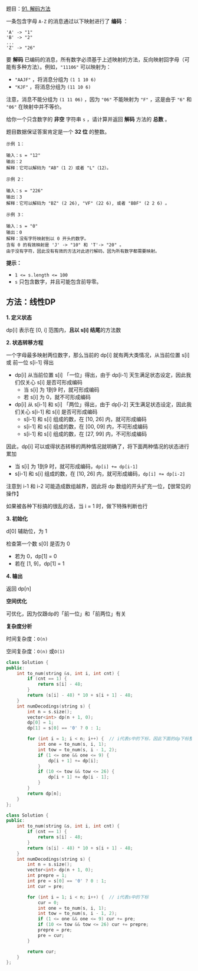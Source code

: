 题目：[91. 解码方法](https://leetcode-cn.com/problems/decode-ways/)

一条包含字母 `A-Z` 的消息通过以下映射进行了 **编码** ：

```
'A' -> "1"
'B' -> "2"
...
'Z' -> "26"
```

要 **解码** 已编码的消息，所有数字必须基于上述映射的方法，反向映射回字母（可能有多种方法）。例如，`"11106"` 可以映射为：

- `"AAJF"` ，将消息分组为 `(1 1 10 6)`
- `"KJF"` ，将消息分组为 `(11 10 6)`

注意，消息不能分组为 `(1 11 06)` ，因为 `"06"` 不能映射为 `"F"` ，这是由于 `"6"` 和 `"06"` 在映射中并不等价。

给你一个只含数字的 **非空** 字符串 `s` ，请计算并返回 **解码** 方法的 **总数** 。

题目数据保证答案肯定是一个 **32 位** 的整数。

```
示例 1：

输入：s = "12"
输出：2
解释：它可以解码为 "AB"（1 2）或者 "L"（12）。

示例 2：

输入：s = "226"
输出：3
解释：它可以解码为 "BZ" (2 26), "VF" (22 6), 或者 "BBF" (2 2 6) 。

示例 3：

输入：s = "0"
输出：0
解释：没有字符映射到以 0 开头的数字。
含有 0 的有效映射是 'J' -> "10" 和 'T'-> "20" 。
由于没有字符，因此没有有效的方法对此进行解码，因为所有数字都需要映射。
```

**提示：**

- `1 <= s.length <= 100`
- `s` 只包含数字，并且可能包含前导零。

## 方法：线性DP

**1. 定义状态**

dp[i] 表示在 [0, i] 范围内，**且以 s[i] 结尾**的方法数

**2. 状态转移方程**

一个字母最多映射两位数字，那么当前的 dp[i] 就有两大类情况，从当前位置 s[i] 或 前一位 s[i-1] 得出

- dp[i] 从当前位置 s[i] 「一位」得出，由于 dp[i-1] 天生满足状态设定，因此我们仅关心 s[i] 是否可形成编码
  - 当 s[i] 为 1到9 时，就可形成编码
  - 若 s[i] 为 0，就不可形成编码
- dp[i] 从 s[i-1] 和 s[i] 「两位」得出，由于 dp[i-2] 天生满足状态设定，因此我们关心 s[i-1] 和 s[i] 是否可形成编码
  - s[i-1] 和 s[i] 组成的数，在 [10, 26] 内，就可形成编码
  - s[i-1] 和 s[i] 组成的数，在 [00, 09] 内，不可形成编码
  - s[i-1] 和 s[i] 组成的数，在 [27, 99] 内，不可形成编码

因此，dp[i] 可以或得状态转移的两种情况就明确了，将下面两种情况的状态进行累加

- 当 s[i] 为 1到9 时，就可形成编码，`dp[i] += dp[i-1]`
- s[i-1] 和 s[i] 组成的数，在 [10, 26] 内，就可形成编码，`dp[i] += dp[i-2]`

注意到 i-1 和  i-2 可能造成数组越界，因此将 dp 数组的开头扩充一位，【很常见的操作】

如果被各种下标搞的很乱的话，当 i = 1 时，做下特殊判断也行

**3. 初始化**

d[0] 辅助位，为 1

检查第一个数 s[0] 是否为 0

- 若为 0，dp[1] = 0
- 若在 [1, 9]，dp[1] = 1

**4. 输出**

返回 dp[n]

**空间优化**

可优化，因为仅跟dp的「前一位」和「前两位」有关

**复杂度分析**

时间复杂度：`O(n)`

空间复杂度：`O(n)` 或`O(1)`

```c++
class Solution {
public:
    int to_num(string &s, int i, int cnt) {
        if (cnt == 1) {
            return s[i] - 48;
        }
        return (s[i] - 48) * 10 + s[i + 1] - 48;
    }
    int numDecodings(string s) {
        int n = s.size();
        vector<int> dp(n + 1, 0);
        dp[0] = 1;
        dp[1] = s[0] == '0' ? 0 : 1;

        for (int i = 1; i < n; i++) {  // i代表s中的下标，因此下面的dp下标整体加1
            int one = to_num(s, i, 1);
            int tow = to_num(s, i - 1, 2);
            if (1 <= one && one <= 9) {
                dp[i + 1] += dp[i];
            }
            if (10 <= tow && tow <= 26) {
                dp[i + 1] += dp[i - 1];
            }
        }
        return dp[n];
    }
};
```



```c++
class Solution {
public:
    int to_num(string &s, int i, int cnt) {
        if (cnt == 1) {
            return s[i] - 48;
        }
        return (s[i] - 48) * 10 + s[i + 1] - 48;
    }
    int numDecodings(string s) {
        int n = s.size();
        vector<int> dp(n + 1, 0);
        int prepre = 1;
        int pre = s[0] == '0' ? 0 : 1;
        int cur = pre;

        for (int i = 1; i < n; i++) {  // i代表s中的下标
            cur = 0;
            int one = to_num(s, i, 1);
            int tow = to_num(s, i - 1, 2);
            if (1 <= one && one <= 9) cur += pre;
            if (10 <= tow && tow <= 26) cur += prepre;
            prepre = pre;
            pre = cur;
        }

        return cur;
    }
};
```



